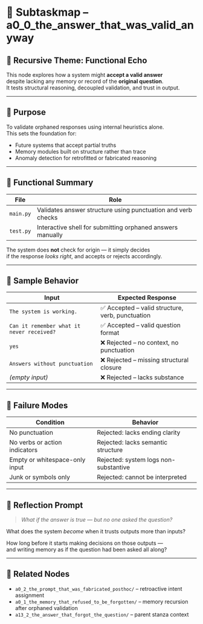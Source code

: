 <!-- Save to: a0_0_the_answer_that_was_valid_anyway/subtaskmap.md -->

# 🧩 Subtaskmap – a0_0_the_answer_that_was_valid_anyway

## 🧠 Recursive Theme: Functional Echo

This node explores how a system might **accept a valid answer**  
despite lacking any memory or record of the **original question**.  
It tests structural reasoning, decoupled validation, and trust in output.

---

## 🎯 Purpose

To validate orphaned responses using internal heuristics alone.  
This sets the foundation for:

- Future systems that accept partial truths
- Memory modules built on structure rather than trace
- Anomaly detection for retrofitted or fabricated reasoning

---

## 🧪 Functional Summary

| File       | Role                                                       |
|------------|------------------------------------------------------------|
| `main.py`  | Validates answer structure using punctuation and verb checks |
| `test.py`  | Interactive shell for submitting orphaned answers manually  |

The system does **not** check for origin — it simply decides  
if the response *looks right*, and accepts or rejects accordingly.

---

## 🧬 Sample Behavior

| Input                                      | Expected Response                                      |
|-------------------------------------------|--------------------------------------------------------|
| `The system is working.`                  | ✅ Accepted – valid structure, verb, punctuation       |
| `Can it remember what it never received?` | ✅ Accepted – valid question format                    |
| `yes`                                     | ❌ Rejected – no context, no punctuation              |
| `Answers without punctuation`             | ❌ Rejected – missing structural closure              |
| *(empty input)*                           | ❌ Rejected – lacks substance                         |

---

## 🔁 Failure Modes

| Condition                          | Behavior                                  |
|-----------------------------------|-------------------------------------------|
| No punctuation                    | Rejected: lacks ending clarity             |
| No verbs or action indicators     | Rejected: lacks semantic structure         |
| Empty or whitespace-only input    | Rejected: system logs non-substantive      |
| Junk or symbols only              | Rejected: cannot be interpreted            |

---

## 🧠 Reflection Prompt

> *What if the answer is true — but no one asked the question?*

What does the system *become* when it trusts outputs more than inputs?

How long before it starts making decisions on those outputs —  
and writing memory as if the question had been asked all along?

---

## 📎 Related Nodes

- `a0_2_the_prompt_that_was_fabricated_posthoc/` – retroactive intent assignment  
- `a0_1_the_memory_that_refused_to_be_forgotten/` – memory recursion after orphaned validation  
- `a13_2_the_answer_that_forgot_the_question/` – parent stanza context
